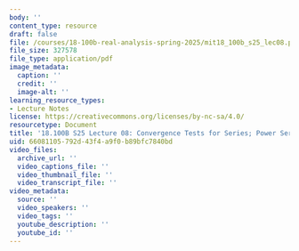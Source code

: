 ```yaml
---
body: ''
content_type: resource
draft: false
file: /courses/18-100b-real-analysis-spring-2025/mit18_100b_s25_lec08.pdf
file_size: 327578
file_type: application/pdf
image_metadata:
  caption: ''
  credit: ''
  image-alt: ''
learning_resource_types:
- Lecture Notes
license: https://creativecommons.org/licenses/by-nc-sa/4.0/
resourcetype: Document
title: '18.100B S25 Lecture 08: Convergence Tests for Series; Power Series'
uid: 66081105-792d-43f4-a9f0-b89bfc7840bd
video_files:
  archive_url: ''
  video_captions_file: ''
  video_thumbnail_file: ''
  video_transcript_file: ''
video_metadata:
  source: ''
  video_speakers: ''
  video_tags: ''
  youtube_description: ''
  youtube_id: ''
---
```

